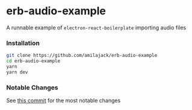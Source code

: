# erb-audio-example

A runnable example of `electron-react-boilerplate` importing audio files

### Installation
```bash
git clone https://github.com/amilajack/erb-audio-example
cd erb-audio-example
yarn
yarn dev
```

### Notable Changes
See [this commit](https://github.com/amilajack/erb-audio-example/commit/776e68d22491b00ab4e7a836244abde0f027f92a) for the most notable changes
